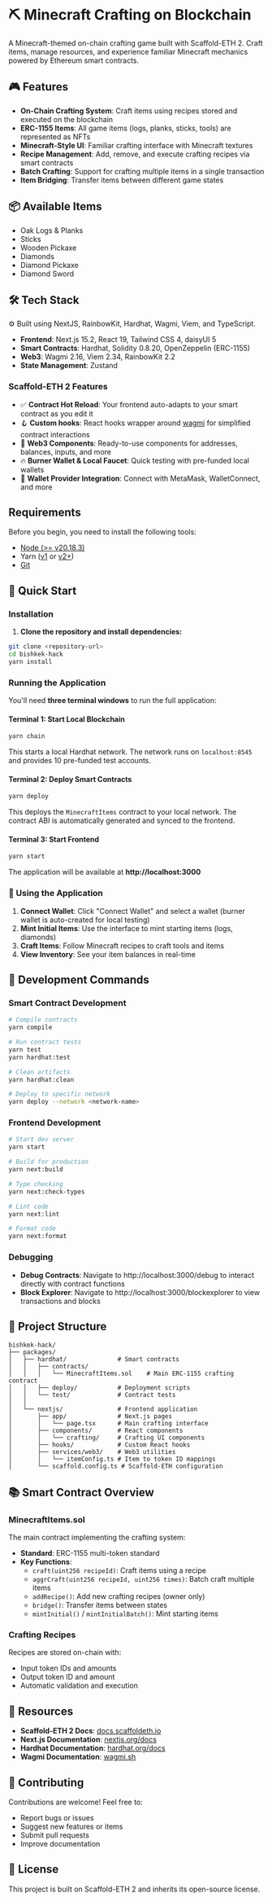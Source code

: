 # ⛏️ Minecraft Crafting on Blockchain

A Minecraft-themed on-chain crafting game built with Scaffold-ETH 2. Craft items, manage resources, and experience familiar Minecraft mechanics powered by Ethereum smart contracts.

## 🎮 Features

- **On-Chain Crafting System**: Craft items using recipes stored and executed on the blockchain
- **ERC-1155 Items**: All game items (logs, planks, sticks, tools) are represented as NFTs
- **Minecraft-Style UI**: Familiar crafting interface with Minecraft textures
- **Recipe Management**: Add, remove, and execute crafting recipes via smart contracts
- **Batch Crafting**: Support for crafting multiple items in a single transaction
- **Item Bridging**: Transfer items between different game states

## 📦 Available Items

- Oak Logs & Planks
- Sticks
- Wooden Pickaxe
- Diamonds
- Diamond Pickaxe
- Diamond Sword

## 🛠 Tech Stack

⚙️ Built using NextJS, RainbowKit, Hardhat, Wagmi, Viem, and TypeScript.

- **Frontend**: Next.js 15.2, React 19, Tailwind CSS 4, daisyUI 5
- **Smart Contracts**: Hardhat, Solidity 0.8.20, OpenZeppelin (ERC-1155)
- **Web3**: Wagmi 2.16, Viem 2.34, RainbowKit 2.2
- **State Management**: Zustand

### Scaffold-ETH 2 Features

- ✅ **Contract Hot Reload**: Your frontend auto-adapts to your smart contract as you edit it
- 🪝 **Custom hooks**: React hooks wrapper around [wagmi](https://wagmi.sh/) for simplified contract interactions
- 🧱 **Web3 Components**: Ready-to-use components for addresses, balances, inputs, and more
- 🔥 **Burner Wallet & Local Faucet**: Quick testing with pre-funded local wallets
- 🔐 **Wallet Provider Integration**: Connect with MetaMask, WalletConnect, and more

## Requirements

Before you begin, you need to install the following tools:

- [Node (>= v20.18.3)](https://nodejs.org/en/download/)
- Yarn ([v1](https://classic.yarnpkg.com/en/docs/install/) or [v2+](https://yarnpkg.com/getting-started/install))
- [Git](https://git-scm.com/downloads)

## 🚀 Quick Start

### Installation

1. **Clone the repository and install dependencies:**

```bash
git clone <repository-url>
cd bishkek-hack
yarn install
```

### Running the Application

You'll need **three terminal windows** to run the full application:

#### Terminal 1: Start Local Blockchain

```bash
yarn chain
```

This starts a local Hardhat network. The network runs on `localhost:8545` and provides 10 pre-funded test accounts.

#### Terminal 2: Deploy Smart Contracts

```bash
yarn deploy
```

This deploys the `MinecraftItems` contract to your local network. The contract ABI is automatically generated and synced to the frontend.

#### Terminal 3: Start Frontend

```bash
yarn start
```

The application will be available at **http://localhost:3000**

### 🎯 Using the Application

1. **Connect Wallet**: Click "Connect Wallet" and select a wallet (burner wallet is auto-created for local testing)
2. **Mint Initial Items**: Use the interface to mint starting items (logs, diamonds)
3. **Craft Items**: Follow Minecraft recipes to craft tools and items
4. **View Inventory**: See your item balances in real-time

## 🧪 Development Commands

### Smart Contract Development

```bash
# Compile contracts
yarn compile

# Run contract tests
yarn test
yarn hardhat:test

# Clean artifacts
yarn hardhat:clean

# Deploy to specific network
yarn deploy --network <network-name>
```

### Frontend Development

```bash
# Start dev server
yarn start

# Build for production
yarn next:build

# Type checking
yarn next:check-types

# Lint code
yarn next:lint

# Format code
yarn next:format
```

### Debugging

- **Debug Contracts**: Navigate to http://localhost:3000/debug to interact directly with contract functions
- **Block Explorer**: Navigate to http://localhost:3000/blockexplorer to view transactions and blocks

## 📁 Project Structure

```
bishkek-hack/
├── packages/
│   ├── hardhat/              # Smart contracts
│   │   ├── contracts/
│   │   │   └── MinecraftItems.sol    # Main ERC-1155 crafting contract
│   │   ├── deploy/           # Deployment scripts
│   │   └── test/             # Contract tests
│   │
│   └── nextjs/               # Frontend application
│       ├── app/              # Next.js pages
│       │   └── page.tsx      # Main crafting interface
│       ├── components/       # React components
│       │   └── crafting/     # Crafting UI components
│       ├── hooks/            # Custom React hooks
│       ├── services/web3/    # Web3 utilities
│       │   └── itemConfig.ts # Item to token ID mappings
│       └── scaffold.config.ts # Scaffold-ETH configuration
```


## 📚 Smart Contract Overview

### MinecraftItems.sol

The main contract implementing the crafting system:

- **Standard**: ERC-1155 multi-token standard
- **Key Functions**:
  - `craft(uint256 recipeId)`: Craft items using a recipe
  - `aggrCraft(uint256 recipeId, uint256 times)`: Batch craft multiple items
  - `addRecipe()`: Add new crafting recipes (owner only)
  - `bridge()`: Transfer items between states
  - `mintInitial()` / `mintInitialBatch()`: Mint starting items

### Crafting Recipes

Recipes are stored on-chain with:
- Input token IDs and amounts
- Output token ID and amount
- Automatic validation and execution

## 🔗 Resources

- **Scaffold-ETH 2 Docs**: [docs.scaffoldeth.io](https://docs.scaffoldeth.io)
- **Next.js Documentation**: [nextjs.org/docs](https://nextjs.org/docs)
- **Hardhat Documentation**: [hardhat.org/docs](https://hardhat.org/docs)
- **Wagmi Documentation**: [wagmi.sh](https://wagmi.sh)

## 🤝 Contributing

Contributions are welcome! Feel free to:
- Report bugs or issues
- Suggest new features or items
- Submit pull requests
- Improve documentation

## 📝 License

This project is built on Scaffold-ETH 2 and inherits its open-source license.